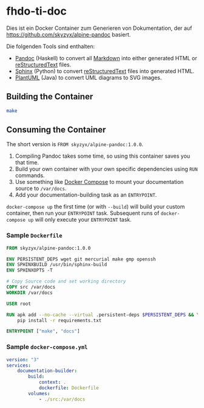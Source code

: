 # fhdo-ti-doc

Dies ist ein Docker Container zum Generieren von Dokumentation, der auf https://github.com/skyzyx/alpine-pandoc basiert.

Die folgenden Tools sind enthalten:
* [Pandoc] (Haskell) to convert all [Markdown] into either generated HTML or [reStructuredText] files.
* [Sphinx] (Python) to convert [reStructuredText] files into generated HTML.
* [PlantUML] (Java) to convert UML diagrams to SVG images.

## Building the Container

```bash
make
```

## Consuming the Container

The short version is `FROM skyzyx/alpine-pandoc:1.0.0`.

1. Compiling Pandoc takes some time, so using this container saves you that time.
1. Build your own container with your own specific dependencies using `RUN` commands.
1. Use something like [Docker Compose] to mount your documentation source to `/var/docs`.
1. Add your documentation-building task as an `ENTRYPOINT`.

`docker-compose up` the first time (or with `--build`) will build your custom container, then run your `ENTRYPOINT` task. Subsequent runs of `docker-compose up` will only execute your `ENTRYPOINT` task.

### Sample `Dockerfile`

```Dockerfile
FROM skyzyx/alpine-pandoc:1.0.0

ENV PERSISTENT_DEPS wget git mercurial make gmp openssh
ENV SPHINXBUILD /usr/bin/sphinx-build
ENV SPHINXOPTS -T

# Copy Source code and set working directory
COPY src /var/docs
WORKDIR /var/docs

USER root

RUN apk add --no-cache --virtual .persistent-deps $PERSISTENT_DEPS && \
    pip install -r requirements.txt

ENTRYPOINT ["make", "docs"]
```

### Sample `docker-compose.yml`

```yaml
version: "3"
services:
    documentation-builder:
        build:
            context: .
            dockerfile: Dockerfile
        volumes:
            - ./src:/var/docs
```

  [Docker Compose]: https://docs.docker.com/compose/
  [Markdown]: http://commonmark.org
  [Pandoc]: http://pandoc.org
  [PlantUML]: http://plantuml.com
  [reStructuredText]: http://docutils.sourceforge.net/rst.html
  [Sphinx]: http://www.sphinx-doc.org
